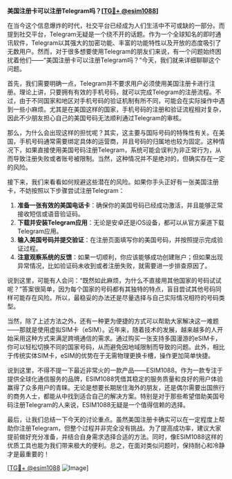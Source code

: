 **美国注册卡可以注册Telegram吗？[[TG💪+ @esim1088](https://t.me/s/esim1088)]**

在当今这个信息爆炸的时代，社交平台已经成为人们生活中不可或缺的一部分。而提到社交平台，Telegram无疑是一个绕不开的话题。作为一个全球知名的即时通讯软件，Telegram以其强大的加密功能、丰富的功能特性以及开放的态度吸引了无数用户。然而，对于很多想要使用Telegram的朋友们来说，有一个问题始终困扰着他们——“美国注册卡可以注册Telegram吗？”今天，我们就来详细聊聊这个问题。

首先，我们需要明确一点，Telegram并不要求用户必须使用美国注册卡进行注册。理论上讲，只要拥有有效的手机号码，就可以完成Telegram的注册流程。不过，由于不同国家和地区对手机号码的验证机制有所不同，可能会在实际操作中遇到一些小麻烦。尤其是在美国这样的国家，手机号码的注册和验证流程相对复杂，因此不少朋友担心自己的美国号码无法顺利通过Telegram的审核。

那么，为什么会出现这样的担忧呢？其实，这主要与国际号码的特殊性有关。在美国，手机号码通常需要绑定具体的运营商，并且号码的归属地也较为固定。这种情况下，如果直接使用美国号码注册Telegram，系统可能会误判为非正常行为，从而导致注册失败或者账号被限制。当然，这种情况并不是绝对的，但确实存在一定的风险。

接下来，我们来看看如何规避这些潜在的风险。如果你手头正好有一张美国注册卡，不妨按照以下步骤尝试注册Telegram：

1. **准备一张有效的美国电话卡**：确保你的美国号码已经成功激活，并且能够正常接收短信或语音验证码。
2. **下载并安装Telegram应用**：无论是安卓还是iOS设备，都可以从官方渠道下载Telegram应用。
3. **输入美国号码并提交验证**：在注册页面填写你的美国号码，并按照提示完成验证过程。
4. **注意观察系统的反馈**：如果一切顺利，你应该能够成功创建账户；但如果出现异常情况，比如验证码未收到或者注册失败，就需要进一步排查原因了。

说到这里，可能有人会问：“既然如此麻烦，为什么不直接用其他国家的号码试试呢？”答案很简单，因为每个国家的号码都有其独特的特点，盲目尝试其他号码同样可能存在风险。所以，最稳妥的办法还是尽量选择与自己实际情况相符的号码类型。

当然，除了上述方法之外，还有一种更为便捷的方式可以帮助大家解决这一难题——那就是使用虚拟SIM卡（eSIM）。近年来，随着技术的发展，越来越多的人开始采用这种方式来满足跨境通信的需求。通过购买一张支持多国漫游的eSIM卡，你可以轻松切换不同的国家号码，从而避免因地域限制而导致的问题。此外，相比于传统实体SIM卡，eSIM的优势在于无需物理更换卡槽，操作更加简单快捷。

说到这里，不得不提一下最近非常火的一款产品——ESIM1088。作为一款专注于提供全球化通信服务的品牌，ESIM1088凭借其稳定的服务质量和良好的用户体验赢得了众多用户的青睐。无论是想要长期居住海外的朋友，还是偶尔需要出国旅行的商务人士，都能从中找到适合自己的解决方案。特别是对于那些希望借助美国号码注册Telegram的人来说，ESIM1088无疑是一个值得信赖的选择。

最后，让我们总结一下今天的讨论重点。虽然美国注册卡确实可以在一定程度上帮助你注册Telegram，但整个过程并非完全没有挑战。为了提高成功率，建议大家提前做好充分准备，并结合自身需求选择合适的方法。同时，像ESIM1088这样的优质工具也能为我们带来极大的便利。总之，在面对类似问题时，保持耐心和冷静才是最重要的！

[[TG💪+ @esim1088](https://t.me/s/esim1088) ![Image](https://i.postimg.cc/4NQfJmqS/Snipaste-2025-05-13-00-14-12.png)]
